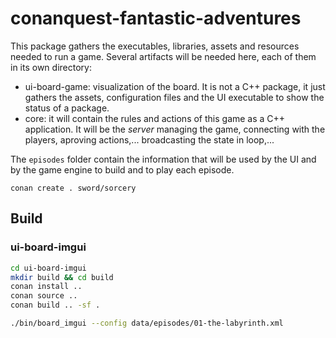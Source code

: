 # conanquest-fantastic-adventures

This package gathers the executables, libraries, assets and resources needed to run a game. Several
artifacts will be needed here, each of them in its own directory:
 * ui-board-game: visualization of the board. It is not a C++ package, it just gathers the assets,
   configuration files and the UI executable to show the status of a package.
 * core: it will contain the rules and actions of this game as a C++ application. It will be the
   _server_ managing the game, connecting with the players, aproving actions,... broadcasting the
   state in loop,...

The `episodes` folder contain the information that will be used by the UI and by the game engine
to build and to play each episode.

```
conan create . sword/sorcery
```

## Build

### ui-board-imgui

```bash
cd ui-board-imgui
mkdir build && cd build
conan install ..
conan source ..
conan build .. -sf .

./bin/board_imgui --config data/episodes/01-the-labyrinth.xml
```